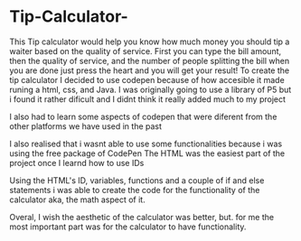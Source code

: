 # Tip-Calculator-
This Tip calculator would help you know how much money you should tip a waiter based on the quality of service. First you can type the bill amount, then the quality of service, and the number of people splitting the bill when you are done just press the heart and you will get your result!
To create the tip calculator I decided to use codepen because of how accesible it made runing a html, css, and Java. 
I was originally going to use a library of P5 but i found it rather dificult and I didnt think it really added much to my project

I also had to learn some aspects of codepen that were diferent from the other platforms we have used in the past

I also realised that i wasnt able to use some functionalities because i was using the free package of CodePen
The HTML was the easiest part of the project once I learnd how to use IDs

 
Using the HTML's ID, variables, functions and a couple of if and else statements i was able to create the code for the functionality of the calculator aka, the math aspect of it.

  

Overal, I wish the aesthetic of the calculator was better, but. for me the most important part was for the calculator to have functionality.
